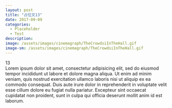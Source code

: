 ```yaml
---
layout: post
title: "占位文13"
date: 2017-09-09
categories:
  - Placeholder
  - Test
description:
image: /assets/images/cinemagraph/TheCrowdsiInTheHall.gif
image-sm: /assets/images/cinemagraph/TheCrowdsiInTheHall.gif
---
```

13  
Lorem ipsum dolor sit amet, consectetur adipisicing elit, sed do eiusmod tempor incididunt ut labore et dolore magna aliqua. Ut enim ad minim veniam, quis nostrud exercitation ullamco laboris nisi ut aliquip ex ea commodo consequat. Duis aute irure dolor in reprehenderit in voluptate velit esse cillum dolore eu fugiat nulla pariatur. Excepteur sint occaecat cupidatat non proident, sunt in culpa qui officia deserunt mollit anim id est laborum.
